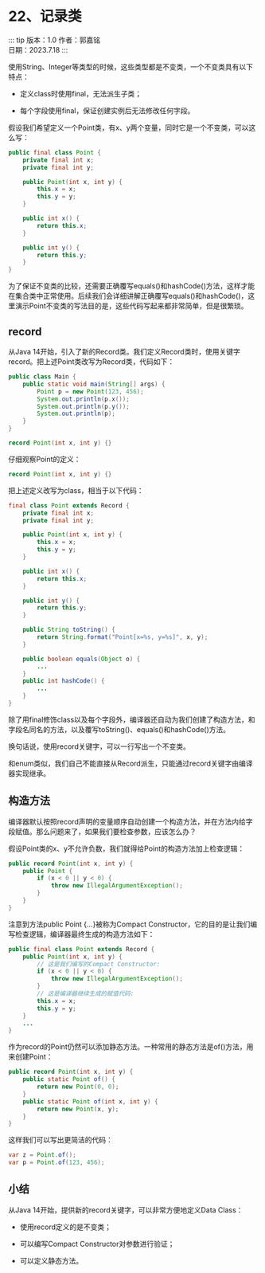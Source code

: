 # 22、记录类

::: tip 版本：1.0
作者：郭嘉铭
</br>
日期：2023.7.18
:::

使用String、Integer等类型的时候，这些类型都是不变类，一个不变类具有以下特点：

+ 定义class时使用final，无法派生子类；

+ 每个字段使用final，保证创建实例后无法修改任何字段。

假设我们希望定义一个Point类，有x、y两个变量，同时它是一个不变类，可以这么写：

```java
public final class Point {
    private final int x;
    private final int y;

    public Point(int x, int y) {
        this.x = x;
        this.y = y;
    }

    public int x() {
        return this.x;
    }

    public int y() {
        return this.y;
    }
}
```

为了保证不变类的比较，还需要正确覆写equals()和hashCode()方法，这样才能在集合类中正常使用。后续我们会详细讲解正确覆写equals()和hashCode()，这里演示Point不变类的写法目的是，这些代码写起来都非常简单，但是很繁琐。

## record

从Java 14开始，引入了新的Record类。我们定义Record类时，使用关键字record。把上述Point类改写为Record类，代码如下：

```java
public class Main {
    public static void main(String[] args) {
        Point p = new Point(123, 456);
        System.out.println(p.x());
        System.out.println(p.y());
        System.out.println(p);
    }
}

record Point(int x, int y) {}
```

仔细观察Point的定义：

```java
record Point(int x, int y) {}
```

把上述定义改写为class，相当于以下代码：

```java
final class Point extends Record {
    private final int x;
    private final int y;

    public Point(int x, int y) {
        this.x = x;
        this.y = y;
    }

    public int x() {
        return this.x;
    }

    public int y() {
        return this.y;
    }

    public String toString() {
        return String.format("Point[x=%s, y=%s]", x, y);
    }

    public boolean equals(Object o) {
        ...
    }
    public int hashCode() {
        ...
    }
}
```

除了用final修饰class以及每个字段外，编译器还自动为我们创建了构造方法，和字段名同名的方法，以及覆写toString()、equals()和hashCode()方法。

换句话说，使用record关键字，可以一行写出一个不变类。

和enum类似，我们自己不能直接从Record派生，只能通过record关键字由编译器实现继承。

## 构造方法

编译器默认按照record声明的变量顺序自动创建一个构造方法，并在方法内给字段赋值。那么问题来了，如果我们要检查参数，应该怎么办？

假设Point类的x、y不允许负数，我们就得给Point的构造方法加上检查逻辑：

```java
public record Point(int x, int y) {
    public Point {
        if (x < 0 || y < 0) {
            throw new IllegalArgumentException();
        }
    }
}
```

注意到方法public Point {...}被称为Compact Constructor，它的目的是让我们编写检查逻辑，编译器最终生成的构造方法如下：

```java
public final class Point extends Record {
    public Point(int x, int y) {
        // 这是我们编写的Compact Constructor:
        if (x < 0 || y < 0) {
            throw new IllegalArgumentException();
        }
        // 这是编译器继续生成的赋值代码:
        this.x = x;
        this.y = y;
    }
    ...
}
```

作为record的Point仍然可以添加静态方法。一种常用的静态方法是of()方法，用来创建Point：

```java
public record Point(int x, int y) {
    public static Point of() {
        return new Point(0, 0);
    }
    public static Point of(int x, int y) {
        return new Point(x, y);
    }
}
```

这样我们可以写出更简洁的代码：

```java
var z = Point.of();
var p = Point.of(123, 456);
```

## 小结

从Java 14开始，提供新的record关键字，可以非常方便地定义Data Class：

+ 使用record定义的是不变类；

+ 可以编写Compact Constructor对参数进行验证；

+ 可以定义静态方法。